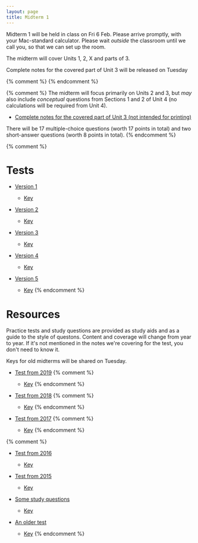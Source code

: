 ```yaml
---
layout: page
title: Midterm 1
---
```


Midterm 1 will be held in class on Fri 6 Feb. Please arrive promptly, with your Mac-standard calculator. Please wait _outside_ the classroom until we call you, so that we can set up the room.

The midterm will cover Units 1, 2, X and parts of 3. 

Complete notes for the covered part of Unit 3 will be released on Tuesday

{% comment %} 
{% endcomment %} 

{% comment %} 
The midterm will focus primarily on Units 2 and 3, but _may_ also include _conceptual_ questions from Sections 1 and 2 of Unit 4 (no calculations will be required from Unit 4).

* [Complete notes for the covered part of Unit 3 (not intended for printing)](/materials/structure_prelim.complete.pdf)

There will be 17 multiple-choice questions (worth 17 points in total) and two short-answer questions (worth 8 points in total).
{% endcomment %} 

{% comment %} 
# Tests

* [Version 1](materials/midterm1.1.test.pdf)
    * [Key](materials/midterm1.1.key.pdf)

* [Version 2](materials/midterm1.2.test.pdf)
    * [Key](materials/midterm1.2.key.pdf)

* [Version 3](materials/midterm1.3.test.pdf)
    * [Key](materials/midterm1.3.key.pdf)

* [Version 4](materials/midterm1.4.test.pdf)
    * [Key](materials/midterm1.4.key.pdf)

* [Version 5](materials/midterm1.5.test.pdf)
    * [Key](materials/midterm1.5.key.pdf)
{% endcomment %} 

# Resources

Practice tests and study questions are provided as study aids and as a guide to the style of questons. Content and coverage will change from year to year. If it's not mentioned in the notes we're covering for the test, you don't need to know it.

Keys for old midterms will be shared on Tuesday. 

* [Test from 2019](materials/2019/midterm1.1.test.pdf)
{% comment %} 
    * [Key](materials/2019/midterm1.1.key.pdf)
{% endcomment %} 

* [Test from 2018](materials/2018/midterm1.1.test.pdf)
{% comment %} 
    * [Key](materials/2018/midterm1.1.key.pdf)
{% endcomment %} 

* [Test from 2017](materials/2017/midterm1.1.test.pdf)
{% comment %} 
    * [Key](materials/2017/midterm1.1.key.pdf)
{% endcomment %} 

{% comment %} 
* [Test from 2016](materials/2016/midterm1.1.test.pdf)
    * [Key](materials/2016/midterm1.1.key.pdf)

* [Test from 2015](http://lalashan.mcmaster.ca/3SS/midterm1.1.test.pdf)
  * [Key](http://lalashan.mcmaster.ca/3SS/midterm1.1.key.pdf)

* [Some study questions](http://lalashan.mcmaster.ca/3SS/2014/midterm1sq.test.pdf)
  * [Key](http://lalashan.mcmaster.ca/3SS/2014/midterm1sq.key.pdf)

* [An older test](http://lalashan.mcmaster.ca/3SS/2015/midterm13.test.pdf)
  * [Key](http://lalashan.mcmaster.ca/3SS/2015/midterm13.key.pdf)
{% endcomment %} 
